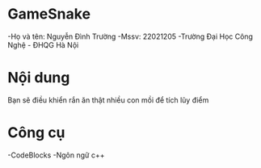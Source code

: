 # GameSnake
-Họ và tên: Nguyễn Đình Trường
-Mssv: 22021205
-Trường Đại Học Công Nghệ - ĐHQG Hà Nội
# Nội dung
Bạn sẽ điều khiển rắn ăn thật nhiều con mồi để tích lũy điểm
# Công cụ
-CodeBlocks
-Ngôn ngữ c++
